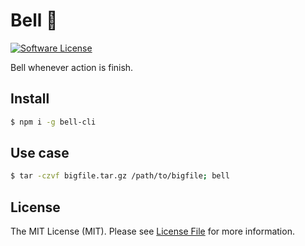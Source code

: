 # Bell :bell:

[![Software License][ico-license]](LICENSE.md)


Bell whenever action is finish.

## Install

``` bash
$ npm i -g bell-cli
```

## Use case

``` bash
$ tar -czvf bigfile.tar.gz /path/to/bigfile; bell
```

## License

The MIT License (MIT). Please see [License File](LICENSE.md) for more information.

[ico-license]: https://img.shields.io/badge/license-MIT-brightgreen.svg?style=flat-square
